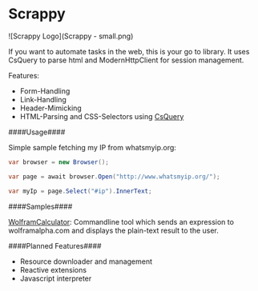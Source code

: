 


Scrappy
=======

![Scrappy Logo](Scrappy - small.png)

If you want to automate tasks in the web, this is your go to library. It uses CsQuery to parse html and ModernHttpClient for session management. 

Features:

* Form-Handling
* Link-Handling
* Header-Mimicking
* HTML-Parsing and CSS-Selectors using [CsQuery][1]

####Usage####

Simple sample fetching my IP from whatsmyip.org:
```csharp
var browser = new Browser();

var page = await browser.Open("http://www.whatsmyip.org/");

var myIp = page.Select("#ip").InnerText;

```


####Samples####

[WolframCalculator][s1]: Commandline tool which sends an expression to wolframalpha.com and displays the plain-text result to the user.


####Planned Features####

* Resource downloader and management
* Reactive extensions
* Javascript interpreter


[1]: https://github.com/jamietre/CsQuery

[s1]: https://github.com/Manuel-S/Scrappy/blob/master/Samples/WolframSample/Program.cs
